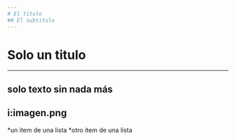 ```yaml
---
# El titulo
## El subtitulo
---
```

# Solo un titulo
---
solo texto sin nada más
---
i:imagen.png
---
*un item de una lista
*otro item de una lista
